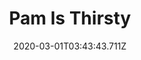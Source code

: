 ---
templateKey: blog-post
featuredpost: false
date: 2020-03-01T03:43:43.711Z
featuredimage: /img/quest_bg6.png
imgBg: quest_bg6
title: Pam Is Thirsty
description: Pam is hankerin' for a pale ale. Regular old beer won't do. You can brew one yourself if you have hops and a keg.
reward: 350 & 1 Friendship heart
tags:
  - Mail Summer 14 Bring Pam a pale ale
---